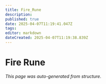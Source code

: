 ```yaml
---
title: Fire_Rune
description: 
published: true
date: 2025-04-07T11:19:41.047Z
tags: 
editor: markdown
dateCreated: 2025-04-07T11:19:38.839Z
---
```


# Fire Rune

*This page was auto-generated from structure.*